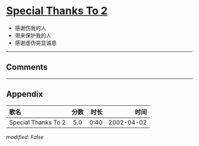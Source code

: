 # [Special Thanks To 2](https://music.163.com/song?id=67064)

* 感谢伤我的人
* 带来保护我的人
* 感谢虚伪突显诚恳


---

## Comments


---

## Appendix

|歌名|分数|时长|时间|
|:---|:---:|---:|---:|
|Special Thanks To 2|5.0|0:40|2002-04-02

*modified: False*